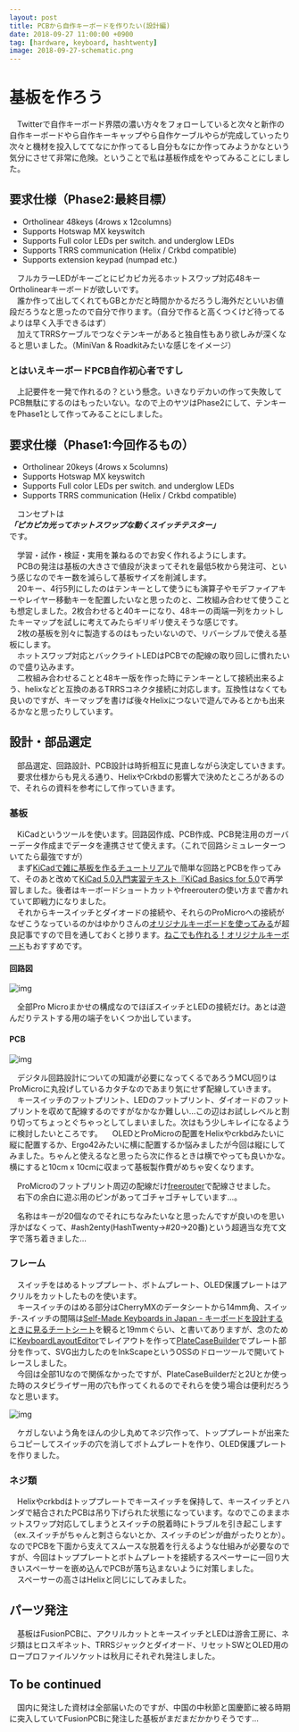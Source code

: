 ```yaml
---
layout: post
title: PCBから自作キーボードを作りたい(設計編)
date: 2018-09-27 11:00:00 +0900
tag: [hardware, keyboard, hashtwenty]
image: 2018-09-27-schematic.png
---
```


# 基板を作ろう

　Twitterで自作キーボード界隈の濃い方々をフォローしていると次々と新作の自作キーボードやら自作キーキャップやら自作ケーブルやらが完成していったり次々と機材を投入しててなにか作ってるし自分もなにか作ってみようかなという気分にさせて非常に危険。ということで私は基板作成をやってみることにしました。

## 要求仕様（Phase2:最終目標）

* Ortholinear 48keys (4rows x 12columns)
* Supports Hotswap MX keyswitch
* Supports Full color LEDs per switch. and underglow LEDs
* Supports TRRS communication (Helix / Crkbd compatible)
* Supports extension keypad (numpad etc.)

　フルカラーLEDがキーごとにピカピカ光るホットスワップ対応48キーOrtholinearキーボードが欲しいです。  
　誰か作って出してくれてもGBとかだと時間かかるだろうし海外だといいお値段だろうなと思ったので自分で作ります。（自分で作ると高くつくけど待ってるよりは早く入手できるはず）  
　加えてTRRSケーブルでつなぐテンキーがあると独自性もあり欲しみが深くなると思いました。（MiniVan & Roadkitみたいな感じをイメージ）  

### とはいえキーボードPCB自作初心者ですし

　上記要件を一発で作れるの？という懸念。いきなりデカいの作って失敗してPCB無駄にするのはもったいない。なので上のヤツはPhase2にして、テンキーをPhase1として作ってみることにしました。  

## 要求仕様（Phase1:今回作るもの）

* Ortholinear 20keys (4rows x 5columns)
* Supports Hotswap MX keyswitch
* Supports Full color LEDs per switch. and underglow LEDs
* Supports TRRS communication (Helix / Crkbd compatible)

　コンセプトは  
***「ピカピカ光ってホットスワップな動くスイッチテスター」***  
です。  

　学習・試作・検証・実用を兼ねるのでお安く作れるようにします。  
　PCBの発注は基板の大きさで値段が決まってそれを最低5枚から発注可、という感じなのでキー数を減らして基板サイズを削減します。  
　20キー、4行5列にしたのはテンキーとして使うにも演算子やモデファイアキーやレイヤー移動キーを配置したいなと思ったのと、二枚組み合わせて使うことも想定しました。2枚合わせると40キーになり、48キーの両端一列をカットしたキーマップを試しに考えてみたらギリギリ使えそうな感じです。  
　2枚の基板を別々に製造するのはもったいないので、リバーシブルで使える基板にします。  
　ホットスワップ対応とバックライトLEDはPCBでの配線の取り回しに慣れたいので盛り込みます。  
　二枚組み合わせることと48キー版を作った時にテンキーとして接続出来るよう、helixなどと互換のあるTRRSコネクタ接続に対応します。互換性はなくても良いのですが、キーマップを書けば後々Helixにつないで遊んでみるとかも出来るかなと思ったりしています。  

## 設計・部品選定

　部品選定、回路設計、PCB設計は時折相互に見直しながら決定していきます。  
　要求仕様からも見える通り、HelixやCrkbdの影響大で決めたところがあるので、それらの資料を参考にして作っていきます。  

### 基板

　KiCadというツールを使います。回路図作成、PCB作成、PCB発注用のガーバーデータ作成までデータを連携させて使えます。（これで回路シミュレーターついてたら最強ですが）  
　まず[KiCadで雑に基板を作るチュートリアル](https://www.slideshare.net/soburi/kicad-53622272)で簡単な回路とPCBを作ってみて、そのあと改めて[KiCad 5.0入門実習テキスト『KiCad Basics for 5.0](https://kosakalab.booth.pm/items/941963)で再学習しました。後者はキーボードショートカットやfreerouterの使い方まで書かれていて即戦力になりました。  
　それからキースイッチとダイオードの接続や、それらのProMicroへの接続がなぜこうなっているのかはゆかりさんの[オリジナルキーボードを使ってみる](http://eucalyn.hatenadiary.jp/entry/original-keyboard-01)が超良記事ですので目を通しておくと捗ります。[ねこでも作れる！オリジナルキーボード](https://booth.pm/ja/items/780027)もおすすめです。  

#### 回路図

![img](/assets/photos/2018-09-27-schematic.png)  

　全部Pro Microまかせの構成なのでほぼスイッチとLEDの接続だけ。あとは遊んだりテストする用の端子をいくつか出しています。  

#### PCB

![img](/assets/photos/2018-09-27-pcb.png)  

　デジタル回路設計についての知識が必要になってくるであろうMCU回りはProMicroに丸投げしているカタチなのであまり気にせず配線していきます。  
　キースイッチのフットプリント、LEDのフットプリント、ダイオードのフットプリントを収めて配線するのですがなかなか難しい…この辺はお試しレベルと割り切ってちょっとぐちゃっとしてしまいました。次はもう少しキレイになるように検討したいところです。
　OLEDとProMicroの配置をHelixやcrkbdみたいに縦に配置するか、Ergo42みたいに横に配置するか悩みましたが今回は縦にしてみました。ちゃんと使えるなと思ったら次に作るときは横でやっても良いかな。横にすると10cm x 10cmに収まって基板製作費がめちゃ安くなります。  

　ProMicroのフットプリント周辺の配線だけ[freerouter](https://github.com/freerouting/freerouting/tree/master/binaries)で配線させました。  
　右下の余白に遊ぶ用のピンがあってゴチャゴチャしています…。  

　名称はキーが20個なのでそれにちなみたいなと思ったんですが良いのを思い浮かばなくって、#ash2enty(HashTwenty->#20->20番)という超適当な充て文字で落ち着きました…  

### フレーム

　スイッチをはめるトッププレート、ボトムプレート、OLED保護プレートはアクリルをカットしたものを使います。  
　キースイッチのはめる部分はCherryMXのデータシートから14mm角、スイッチ-スイッチの間隔は[Self-Made Keyboards in Japan - キーボードを設計するときに見るチートシート](https://scrapbox.io/self-made-kbds-ja/%E3%82%AD%E3%83%BC%E3%83%9C%E3%83%BC%E3%83%89%E3%82%92%E8%A8%AD%E8%A8%88%E3%81%99%E3%82%8B%E3%81%A8%E3%81%8D%E3%81%AB%E8%A6%8B%E3%82%8B%E3%83%81%E3%83%BC%E3%83%88%E3%82%B7%E3%83%BC%E3%83%88)を観ると19mmぐらい、と書いてありますが、念のために[KeyboardLayoutEditor](http://www.keyboard-layout-editor.com/)でレイアウトを作って[PlateCaseBuilder](http://builder.swillkb.com/)でプレート部分を作って、SVG出力したのをInkScapeというOSSのドローツールで開いてトレースしました。  
　今回は全部1Uなので関係なかったですが、PlateCaseBuilderだと2Uとか使った時のスタビライザー用の穴も作ってくれるのでそれらを使う場合は便利だろうなと思います。  

![img](/assets/photos/2018-09-27-plate.png)  

　ケガしないよう角をほんの少し丸めてネジ穴作って、トッププレートが出来たらコピーしてスイッチの穴を消してボトムプレートを作り、OLED保護プレートを作りました。  

### ネジ類

　Helixやcrkbdはトッププレートでキースイッチを保持して、キースイッチとハンダで結合されたPCBは吊り下げられた状態になっています。なのでこのままホットスワップ対応してしまうとスイッチの脱着時にトラブルを引き起こします（ex.スイッチがちゃんと刺さらないとか、スイッチのピンが曲がったりとか）。なのでPCBを下面から支えてスムースな脱着を行えるような仕組みが必要なのですが、今回はトッププレートとボトムプレートを接続するスペーサーに一回り大きいスペーサーを嵌め込んでPCBが落ち込まないように対策しました。  
　スペーサーの高さはHelixと同じにしてみました。  

## パーツ発注

　基板はFusionPCBに、アクリルカットとキースイッチとLEDは游舎工房に、ネジ類はヒロスギネット、TRRSジャックとダイオード、リセットSWとOLED用のロープロファイルソケットは秋月にそれぞれ発注しました。  

## To be continued

　国内に発注した資材は全部届いたのですが、中国の中秋節と国慶節に被る時期に突入していてFusionPCBに発注した基板がまだまだかかりそうです…
